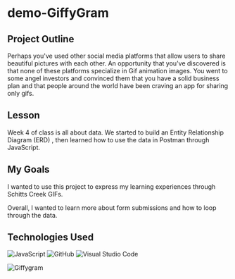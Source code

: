 # demo-GiffyGram

## Project Outline
Perhaps you've used other social media platforms that allow users to share beautiful pictures with each other. An opportunity that you've discovered is that none of these platforms specialize in Gif animation images. You went to some angel investors and convinced them that you have a solid business plan and that people around the world have been craving an app for sharing only gifs.

## Lesson
Week 4 of class is all about data. We started to build an Entity Relationship Diagram (ERD) , then learned how to use the data in Postman through JavaScript.

## My Goals
I wanted to use this project to express my learning experiences through Schitts Creek GIFs. 

Overall, I wanted to learn more about form submissions and how to loop through the data.

## Technologies Used
![JavaScript](https://img.shields.io/badge/javascript%20-%23323330.svg?&style=for-the-badge&logo=javascript&logoColor=%23F7DF1E) ![GitHub](https://img.shields.io/badge/github%20-%23121011.svg?&style=for-the-badge&logo=github&logoColor=white) ![Visual Studio Code](https://img.shields.io/badge/VSCode%20-%23007ACC.svg?&style=for-the-badge&logo=visual-studio-code&logoColor=white)

![Giffygram](https://user-images.githubusercontent.com/78938657/110830631-6acd1680-8267-11eb-8c9f-5ea026c00a9e.png)